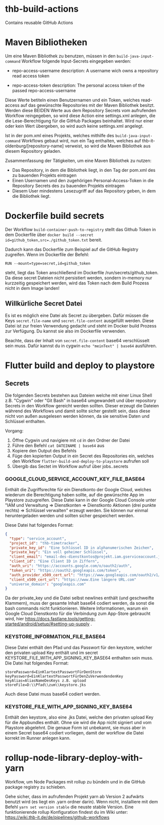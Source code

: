 # thb-build-actions
Contains reusable GitHub Actions

# Maven Bibliotheken
Um eine Maven Bibliothek zu benutzen, müssen in den `build-java-input-command` Workflow folgende Input-Secrets eingegeben werden:
- repo-access-username
  description: A username wich owns a repository read access token

- repo-access-token
  description: The personal access token of the passed repo-access-username

Diese Werte betiteln einen Benutzernamen und ein Token, welches read-access auf das gewünschte Repositories mit der Maven Bibliothek besitzt.
Werden diese BEIDEN Werte aus dem Repository Secrets vom aufrufenden Workflow reingegeben, so wird diese Action eine settings.xml anlegen, die die Lese-Berechtigung für die GitHub Packages beinhaltet. Wird nur einer oder kein Wert übergeben, so wird auch keine settings.xml angelegt.

Ist in der pom.xml eines Projekts, welches mithilfe des `build-java-input-command` Workflows gebaut wird, nun ein <repositories> Tag enthalten, welches auf thb-it-oldenburg/[repository-name] verweist, so wird die Maven Bibliothek aus diesem Repository geladen.

Zusammenfassung der Tätigkeiten, um eine Maven Bibliothek zu nutzen:
- Das Repository, in dem die Bibliothek liegt, in den <repositories> Tag der pom.xml des zu bauenden Projekts eintragen
- Einen Usernamen und den zugehörigen Personal-Access-Token in die Repository Secrets des zu bauenden Projekts eintragen
- Diesem User mindestens Lesezugriff auf das Repository geben, in dem die Bibliothek liegt.


# Dockerfile build secrets
Der Workflow `build-container-push-to-registry` stellt das Github Token in dem Dockerfile über `docker build --secret id=github_token,src=./github_token.txt` bereit.

Dadurch kann das Dockerfile zum Beispiel auf die GitHub Registry zugreifen. Wenn im Dockerfile der Befehl:

`RUN --mount=type=secret,id=github_token`

steht, liegt das Token anschließend im Dockerfile /run/secrets/github_token. Da diese secret Dateien nicht persistiert werden, sondern in-memory nur kurzzeitig gespeichert werden, wird das Token nach dem Build Prozess nicht in dem Image landen!

## Willkürliche Secret Datei
Es ist es möglich eine Datei als Secret zu übergeben. Dafür müssen die Keys `secret.file-name` und `secret.file-content` ausgefüllt werden.
Diese Datei ist zur freien Verwendung gedacht und steht im Docker build Prozess zur Verfügung. Du kannst sie also im Dockerfile verwenden.

Beachte, dass der Inhalt von `secret.file-content` base64 verschlüsselt sein muss.
Dafür kannst du in cygwin `echo "meinText" | base64` ausführen.

# Flutter build and deploy to playstore
## Secrets
Die folgenden Secrets bestehen aus Dateien welche mit einer Linux Shell z.B. "Cygwin" oder "Git Bash" in base64 umgewandelt und über repository Secrets in den Workflow gereicht werden sollten.
Dieser erzeugt die Dateien während des Workflows und damit sollte sicher gestellt sein, dass diese nicht von außen ausgelesen werden können, da sie sensitive Daten und Schlüssel enthalten.

Vorgang:
1. Öffne Cygwin und navigiere mit `cd` in den Ordner der Datei
2. Führe den Befehl `cat DATEINAME | base64` aus
3. Kopiere den Output des Befehls
4. Füge den kopierten Output in ein Secret des Repositories ein, welches den Workflow `flutter-build-and-deploy-to-playstore` aufrufen soll
5. Übergib das Sectet im Workflow aufruf über jobs.<jobname>.secrets

### GOOGLE_CLOUD_SERVICE_ACCOUNT_KEY_FILE_BASE64
Enthält die Zugriffsrechte für ein Dienstkonto der Google Cloud, welches wiederum die Berechtigung haben sollte, auf die gewünschte App im Playstore zuzugreifen. Diese Datei kann in der Google Cloud Console unter "IAM und Verwaltung => Dienstkonten => Dienstkonto Aktionen (drei punkte rechts) => Schlüssel verwalten" erzeugt werden. Sie können nur einmal heruntergeladen werden und sollten sicher gespeichert werden.

Diese Datei hat folgendes Format:
```json
{
  "type": "service_account",
  "project_id": "thb-timetracker",
  "private_key_id": "Eine Schlüssel ID in alphanumerischen Zeichen",
  "private_key": "Ein voll geheimer Schlüssel",
  "client_email": "email-des-dienstkontos@projekt.iam.gserviceaccount.jcom",
  "client_id": "Eine Client ID in Ziffern",
  "auth_uri": "https://accounts.google.com/o/oauth2/auth",
  "token_uri": "https://oauth2.googleapis.com/token",
  "auth_provider_x509_cert_url": "https://www.googleapis.com/oauth2/v1/certs",
  "client_x509_cert_url": "https://www.Eine längere URL.com"
  "universe_domain": "googleapis.com"
}
```
Da der private_key und die Datei selbst newlines enthält (und geschweifte Klammern), muss der gesamte Inhalt base64 codiert werden, da sonst die bash commands nicht funktionieren.
Weitere Informationen, warum ein Google Cloud Dienstkonto für die Verbindung zum App-Store gebraucht wird, hier https://docs.fastlane.tools/getting-started/android/setup/#setting-up-supply . 

### KEYSTORE_INFORMATION_FILE_BASE64
Diese Datei enthält den Pfad und das Passwort für den keystore, welcher den privaten upload Key enthält und im secret KEYSTORE_FILE_WITH_APP_SIGNING_KEY_BASE64 enthalten sein muss.
Die Datei hat folgendes Format:
```
storePassword=EinKlartextPasswortFürDenStore
keyPassword=EinKlartextPasswortFürDenZuVerwendendenKey
keyAlias=AliasNameDesKeys z.B. upload
storeFile=D:\\Pfad\\zum\\keystore.jks
```
Auch diese Datei muss base64 codiert werden.

### KEYSTORE_FILE_WITH_APP_SIGNING_KEY_BASE64
Enthält den keystore, also eine .jks Datei, welche den privaten upload Key für die Appbundles enthält. Ohne sie wird die App nicht signiert und vom Playstore abgelehnt.
Die genaue Form ist unbekannt, sie muss aber in einem Secret base64 codiert vorliegen, damit der workflow die Datei korrekt im Runner anlegen kann.

# rollup-node-library-deploy-with-yarn
Workflow, um Node Packages mit rollup zu bündeln und in die GitHub package registry zu schieben.

Gehe sicher, dass im aufrufenden Projekt yarn ab Version 2 aufwärts benutzt wird (es liegt ein .yarn ordner darin). Wenn nicht, installiere mit dem Befehl `yarn set version stable` die neuste stabile Version.
Eine funktionierende rollup Konfiguration findest du im Wiki unter: https://wiki.thb-it.de/de/pipelines/github-workflows
